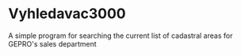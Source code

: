 # Vyhledavac3000
A simple program for searching the current list of cadastral areas for GEPRO's sales department
